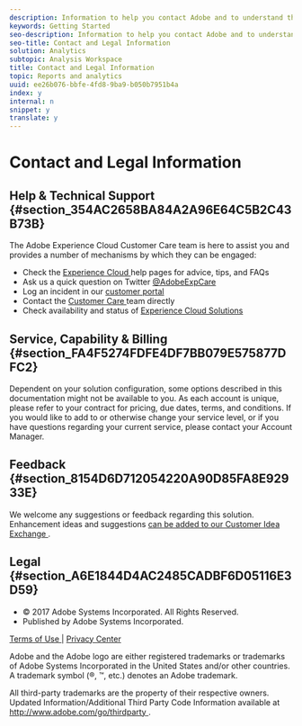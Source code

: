 ```yaml
---
description: Information to help you contact Adobe and to understand the legal issues concerning your use of this product and documentation.
keywords: Getting Started
seo-description: Information to help you contact Adobe and to understand the legal issues concerning your use of this product and documentation.
seo-title: Contact and Legal Information
solution: Analytics
subtopic: Analysis Workspace
title: Contact and Legal Information
topic: Reports and analytics
uuid: ee26b076-bbfe-4fd8-9ba9-b050b7951b4a
index: y
internal: n
snippet: y
translate: y
---
```


# Contact and Legal Information


## Help &amp; Technical Support {#section_354AC2658BA84A2A96E64C5B2C43B73B}

The Adobe Experience Cloud Customer Care team is here to assist you and provides a number of mechanisms by which they can be engaged: 

* Check the [ Experience Cloud ](http://helpx.adobe.com/marketing-cloud.html) help pages for advice, tips, and FAQs
* Ask us a quick question on Twitter [ @AdobeExpCare ](https://twitter.com/AdobeExpCare)
* Log an incident in our [ customer portal ](https://customers.omniture.com/login.php)
* Contact the [ Customer Care ](http://helpx.adobe.com/marketing-cloud/contact-support.html) team directly
* Check availability and status of [ Experience Cloud Solutions ](http://status.adobe.com/)

## Service, Capability &amp; Billing {#section_FA4F5274FDFE4DF7BB079E575877DFC2}

Dependent on your solution configuration, some options described in this documentation might not be available to you. As each account is unique, please refer to your contract for pricing, due dates, terms, and conditions. If you would like to add to or otherwise change your service level, or if you have questions regarding your current service, please contact your Account Manager. 

## Feedback {#section_8154D6D712054220A90D85FA8E92933E}

We welcome any suggestions or feedback regarding this solution. Enhancement ideas and suggestions [ can be added to our Customer Idea Exchange ](https://my.omniture.com/login/?r=%2Fp%2Fsuite%2Fcurrent%2Findex.html%3Fa%3DIdeasExchange.Redirect%26redirectreason%3Dnotregistered%26referer%3Dhttp%253A%252F%252Fideas.omniture.com%252Ft5%252FAdobe-Idea-Exchange-for-Omniture%252Fidb-p%252FIdeaExchange3). 

## Legal {#section_A6E1844D4AC2485CADBF6D05116E3D59}


<ul class="simplelist"> 
 <li> © 2017 Adobe Systems Incorporated. All Rights Reserved. </li> 
 <li> Published by Adobe Systems Incorporated. </li> 
</ul>

[ Terms of Use ](https://marketing.adobe.com/resources/help/en_US/terms.html) | [ Privacy Center ](http://www.adobe.com/privacy/policy.html) 

Adobe and the Adobe logo are either registered trademarks or trademarks of Adobe Systems Incorporated in the United States and/or other countries. A trademark symbol (®, ™, etc.) denotes an Adobe trademark. 

All third-party trademarks are the property of their respective owners. Updated Information/Additional Third Party Code Information available at [ http://www.adobe.com/go/thirdparty ](http://www.adobe.com/products/eula/third_party/). 
